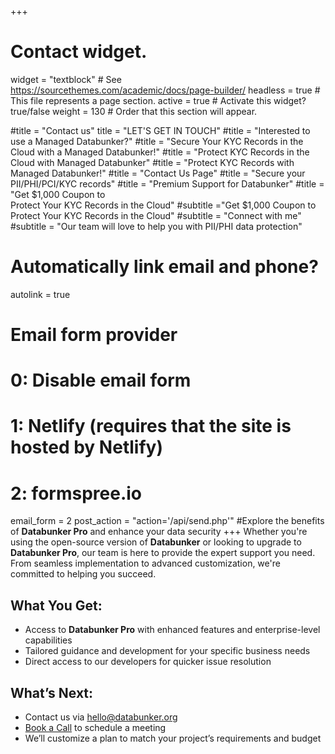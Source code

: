 +++
# Contact widget.
widget = "textblock"  # See https://sourcethemes.com/academic/docs/page-builder/
headless = true  # This file represents a page section.
active = true  # Activate this widget? true/false
weight = 130  # Order that this section will appear.

#title = "Contact us"
title = "LET'S GET IN TOUCH"
#title = "Interested to use a Managed Databunker?"
#title = "Secure Your KYC Records in the Cloud with a Managed Databunker!"
#title = "Protect KYC Records in the Cloud with Managed Databunker"
#title = "Protect KYC Records with Managed Databunker!"
#title = "Contact Us Page"
#title = "Secure your PII/PHI/PCI/KYC records"
#title = "Premium Support for Databunker"
#title = "Get $1,000 Coupon to<br/>Protect Your KYC Records in the Cloud"
#subtitle ="Get $1,000 Coupon to Protect Your KYC Records in the Cloud"
#subtitle = "Connect with me"
#subtitle = "Our team will love to help you with PII/PHI data protection"

# Automatically link email and phone?
autolink = true

# Email form provider
#   0: Disable email form
#   1: Netlify (requires that the site is hosted by Netlify)
#   2: formspree.io
email_form = 2
post_action = "action='/api/send.php'"
#Explore the benefits of **Databunker Pro** and enhance your data security
+++
Whether you're using the open-source version of **Databunker** or looking to upgrade to **Databunker Pro**, our team is here to provide the expert support you need. From seamless implementation to advanced customization, we're committed to helping you succeed.

## What You Get:
* Access to **Databunker Pro** with enhanced features and enterprise-level capabilities
* Tailored guidance and development for your specific business needs
* Direct access to our developers for quicker issue resolution


## What’s Next:

* Contact us via hello@databunker.org
* <a href="https://calendly.com/stremovsky/30min">Book a Call</a> to schedule a meeting
* We’ll customize a plan to match your project’s requirements and budget

&nbsp;
